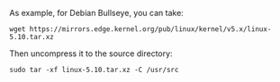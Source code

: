 As example, for Debian Bullseye, you can take:

    wget https://mirrors.edge.kernel.org/pub/linux/kernel/v5.x/linux-5.10.tar.xz

Then uncompress it to the source directory:

    sudo tar -xf linux-5.10.tar.xz -C /usr/src

